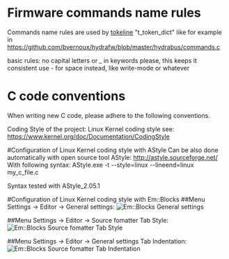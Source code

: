 
Firmware commands name rules
==================
Commands name rules are used by [tokeline](https://github.com/biot/tokenline) "t_token_dict" like for example in https://github.com/bvernoux/hydrafw/blob/master/hydrabus/commands.c

basic rules: no capital letters or _ in keywords please, this keeps it consistent use - for space instead, like write-mode or whatever


C code conventions
==================
When writing new C code, please adhere to the following conventions.

Coding Style of the project: Linux Kernel coding style see: https://www.kernel.org/doc/Documentation/CodingStyle

#Configuration of Linux Kernel coding style with AStyle
Can be also done automatically with open source tool AStyle: http://astyle.sourceforge.net/
With following syntax: AStyle.exe -t --style=linux --lineend=linux my_c_file.c

Syntax tested with AStyle_2.05.1

#Configuration of Linux Kernel coding style with Em::Blocks
##Menu Settings -> Editor -> General settings:
![Em::Blocks General settings](http://hydrabus.com/EmBlocks_CodingStyle_GeneralSettings.png)

##Menu Settings -> Editor -> Source fomatter Tab Style:
![Em::Blocks Source fomatter Tab Style](http://hydrabus.com/EmBlocks_CodingStyle_SourceFormatter_Style.png)

##Menu Settings -> Editor -> General settings Tab Indentation:
![Em::Blocks Source fomatter Tab Indentation](http://hydrabus.com/EmBlocks_CodingStyle_SourceFormatter_Indentation.png)
